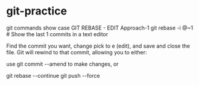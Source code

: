 # git-practice
git commands show case
GIT REBASE - EDIT
Approach-1
git rebase -i @~1   # Show the last 1 commits in a text editor

Find the commit you want, change pick to e (edit), and save and close the file. Git will rewind to that commit, allowing you to either:

use git commit --amend to make changes, or

git rebase --continue
git push --force
